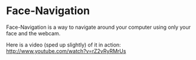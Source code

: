 Face-Navigation
==========

Face-Navigation is a way to navigate around your computer using only your face and the webcam.

Here is a video (sped up slightly) of it in action: http://www.youtube.com/watch?v=rZ2vRyRMrUs
